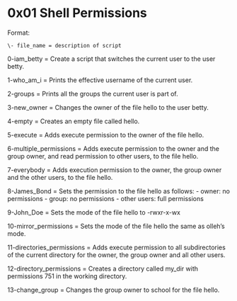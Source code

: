 # 0x01 Shell Permissions

Format:

	\- file_name = description of script

0-iam_betty  = Create a script that switches the current user to the user betty.

1-who_am_i   = Prints the effective username of the current user.

2-groups     = Prints all the groups the current user is part of.

3-new_owner  = Changes the owner of the file hello to the user betty.

4-empty      = Creates an empty file called hello.

5-execute    = Adds execute permission to the owner of the file hello.

6-multiple_permissions = Adds execute permission to the owner and the group owner, and read permission to other users, to the file hello.

7-everybody  = Adds execution permission to the owner, the group owner and the other users, to the file hello.

8-James_Bond = Sets the permission to the file hello as follows:
	- owner: no permissions
	- group: no permissions
	- other users: full permissions

9-John_Doe   = Sets the mode of the file hello to -rwxr-x-wx

10-mirror_permissions = Sets the mode of the file hello the same as olleh’s mode.

11-directories_permissions = Adds execute permission to all subdirectories of the current directory for the owner, the group owner and all other users.

12-directory_permissions   = Creates a directory called my_dir with permissions 751 in the working directory.

13-change_group       = Changes the group owner to school for the file hello.
